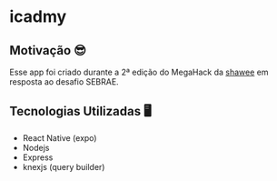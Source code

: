# icadmy

## Motivação 😎

Esse app foi criado durante a 2ª edição do MegaHack da [shawee](https://shawee.io/) em resposta ao desafio SEBRAE.

## Tecnologias Utilizadas 🖥

- React Native (expo)
- Nodejs
- Express
- knexjs (query builder)
